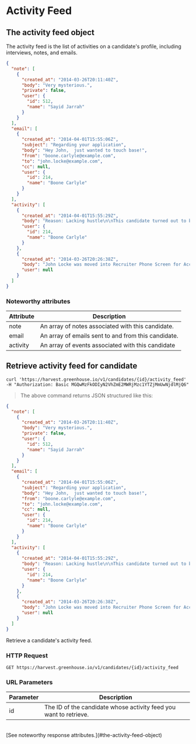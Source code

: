 # Activity Feed

## The activity feed object
The activity feed is the list of activities on a candidate's profile, including interviews, notes, and emails.

```json
{
  "note": [
    {
      "created_at": "2014-03-26T20:11:40Z",
      "body": "Very mysterious.",
      "private": false,
      "user": {
        "id": 512,
        "name": "Sayid Jarrah"
      }
    }
  ],
  "email": [
    {
      "created_at": "2014-04-01T15:55:06Z",
      "subject": "Regarding your application",
      "body": "Hey John,  just wanted to touch base!",
      "from": "boone.carlyle@example.com",
      "to": "john.locke@example.com",
      "cc": null,
      "user": {
        "id": 214,
        "name": "Boone Carlyle"
      }
    }
  ],
  "activity": [
    {
      "created_at": "2014-04-01T15:55:29Z",
      "body": "Reason: Lacking hustle\n\nThis candidate turned out to be problematic for us...",
      "user": {
        "id": 214,
        "name": "Boone Carlyle"
      }
    },
    {
      "created_at": "2014-03-26T20:26:38Z",
      "body": "John Locke was moved into Recruiter Phone Screen for Accounting Manager on 03/27/2014 by Boone Carlyle",
      "user": null
    }
  ]
}
```

### Noteworthy attributes

| Attribute | Description |
|-----------|-------------|
| note | An array of notes associated with this candidate.
| email | An array of emails sent to and from this candidate.
| activity | An array of events associated with this candidate




## Retrieve activity feed for candidate

```shell
curl 'https://harvest.greenhouse.io/v1/candidates/{id}/activity_feed' 
-H "Authorization: Basic MGQwMzFkODIyN2VhZmE2MWRjMzc1YTZjMmUwNjdlMjQ6"
```

> The above command returns JSON structured like this:

```json
{
  "note": [
    {
      "created_at": "2014-03-26T20:11:40Z",
      "body": "Very mysterious.",
      "private": false,
      "user": {
        "id": 512,
        "name": "Sayid Jarrah"
      }
    }
  ],
  "email": [
    {
      "created_at": "2014-04-01T15:55:06Z",
      "subject": "Regarding your application",
      "body": "Hey John,  just wanted to touch base!",
      "from": "boone.carlyle@example.com",
      "to": "john.locke@example.com",
      "cc": null,
      "user": {
        "id": 214,
        "name": "Boone Carlyle"
      }
    }
  ],
  "activity": [
    {
      "created_at": "2014-04-01T15:55:29Z",
      "body": "Reason: Lacking hustle\n\nThis candidate turned out to be problematic for us...",
      "user": {
        "id": 214,
        "name": "Boone Carlyle"
      }
    },
    {
      "created_at": "2014-03-26T20:26:38Z",
      "body": "John Locke was moved into Recruiter Phone Screen for Accounting Manager on 03/27/2014 by Boone Carlyle",
      "user": null
    }
  ]
}
```

Retrieve a candidate's activity feed.

### HTTP Request

`GET https://harvest.greenhouse.io/v1/candidates/{id}/activity_feed`

### URL Parameters

Parameter | Description
--------- | -----------
id | The ID of the candidate whose activity feed you want to retrieve.

<br>
[See noteworthy response attributes.](#the-activity-feed-object)